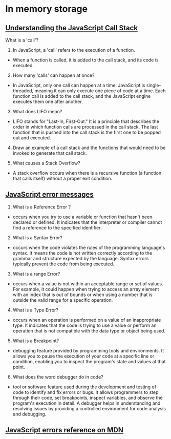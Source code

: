 # In memory storage


## [Understanding the JavaScript Call Stack](https://www.freecodecamp.org/news/understanding-the-javascript-call-stack-861e41ae61d4)

What is a 'call'?

1. In JavaScript, a 'call' refers to the execution of a function. 

- When a function is called, it is added to the call stack, and its code is executed.

2. How many 'calls' can happen at once?

- In JavaScript, only one call can happen at a time. JavaScript is single-threaded, meaning it can only execute one piece of code at a time. Each function call is added to the call stack, and the JavaScript engine executes them one after another.

3. What does LIFO mean?

- LIFO stands for "Last-In, First-Out." It is a principle that describes the order in which function calls are processed in the call stack. The last function that is pushed into the call stack is the first one to be popped out and executed.

4. Draw an example of a call stack and the functions that would need to be invoked to generate that call stack.

5. What causes a Stack Overflow?

- A stack overflow occurs when there is a recursive function (a function that calls itself) without a proper exit condition.

## [JavaScript error messages](https://codeburst.io/javascript-error-messages-debugging-d23f84f0ae7c)


1. What is a Reference Error ?

- occurs when you try to use a variable or function that hasn't been declared or defined. It indicates that the interpreter or compiler cannot find a reference to the specified identifier.

2. What is a Syntax Error?

- occurs when the code violates the rules of the programming language's syntax. It means the code is not written correctly according to the grammar and structure expected by the language. Syntax errors typically prevent the code from being executed.

3. What is a range Error?

- occurs when a value is not within an acceptable range or set of values. For example, it could happen when trying to access an array element with an index that is out of bounds or when using a number that is outside the valid range for a specific operation.

4. What is a Type Error?

- occurs when an operation is performed on a value of an inappropriate type. It indicates that the code is trying to use a value or perform an operation that is not compatible with the data type or object being used.

5. What is a Breakpoint?

- debugging feature provided by programming tools and environments. It allows you to pause the execution of your code at a specific line or condition, enabling you to inspect the program's state and values at that point.

6. What does the word debugger do in code?

- tool or software feature used during the development and testing of code to identify and fix errors or bugs. It allows programmers to step through their code, set breakpoints, inspect variables, and observe the program's execution in detail. A debugger helps in understanding and resolving issues by providing a controlled environment for code analysis and debugging.

## [JavaScript errors reference on MDN](https://developer.mozilla.org/en-US/docs/Web/JavaScript/Reference/Errors)